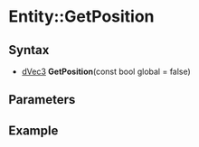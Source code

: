 # Entity::GetPosition #

## Syntax ##
- [dVec3]() **GetPosition**(const bool global  = false)

## Parameters ##

## Example ##
